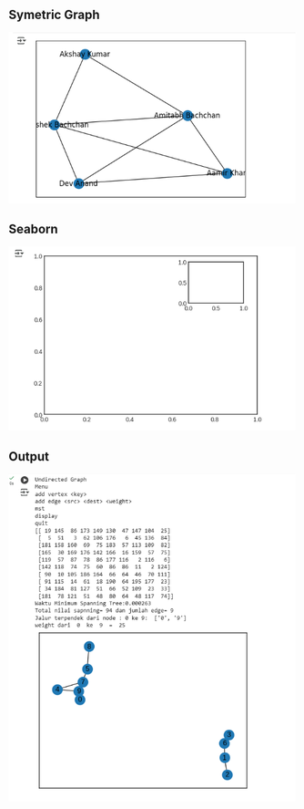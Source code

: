 ## Symetric Graph
<img src="/symetric_graph.png"/>

## Seaborn
<img src="/seaborn.png"/>

## Output
<img src="/output.png"/>
